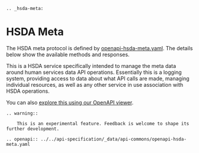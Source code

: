 ```eval_rst
.. _hsda-meta:
```
# HSDA Meta 

The HSDA meta protocol is defined by [openapi-hsda-meta.yaml](../static/openapi-hsda-meta.yaml). The details below show the available methods and responses. 

This is a HSDA service specifically intended to manage the meta data around human services data API operations. Essentially this is a logging system, providing access to data about what API calls are made, managing individual resources, as well as any other service in use association with HSDA operations.

You can also [explore this using our OpenAPI viewer](../../../_static/swagger/?url=../openapi-hsda-meta.yaml). 

```eval_rst
.. warning::
    
    This is an experimental feature. Feedback is welcome to shape its further development.

```

```eval_rst
.. openapi:: ../../api-specification/_data/api-commons/openapi-hsda-meta.yaml
```

